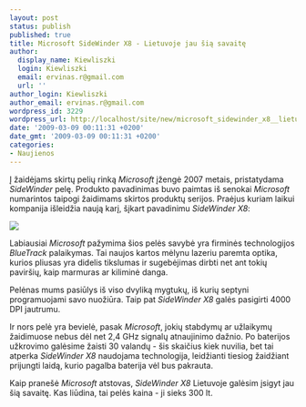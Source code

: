 ```yaml
---
layout: post
status: publish
published: true
title: Microsoft SideWinder X8 - Lietuvoje jau šią savaitę
author:
  display_name: Kiewliszki
  login: Kiewliszki
  email: ervinas.r@gmail.com
  url: ''
author_login: Kiewliszki
author_email: ervinas.r@gmail.com
wordpress_id: 3229
wordpress_url: http://localhost/site/new/microsoft_sidewinder_x8__lietuvoje_jau_sia_savaite_/
date: '2009-03-09 00:11:31 +0200'
date_gmt: '2009-03-09 00:11:31 +0200'
categories:
- Naujienos
---
```

<p>Į žaidėjams skirtų pelių rinką <i>Microsoft</i> įžengė 2007 metais, pristatydama <i>SideWinder</i> pelę. Produkto pavadinimas buvo paimtas iš senokai <i>Microsoft</i> numarintos taipogi žaidimams skirtos produktų serijos. Praėjus kuriam laikui kompanija išleidžia naują karį, šįkart pavadinimu <i>SideWinder X8</i>: </p>
<p><img src="http://svarke.technews.lt/side" /></p>
<p>Labiausiai <i>Microsoft</i> pažymima šios pelės savybė yra firminės technologijos <i>BlueTrack</i> palaikymas. Tai naujos kartos mėlynu lazeriu paremta optika, kurios pliusas yra didelis tikslumas ir sugebėjimas dirbti net ant tokių paviršių, kaip marmuras ar kiliminė danga.  </p>
<p>Pelėnas mums pasiūlys iš viso dvyliką mygtukų, iš kurių septyni programuojami savo nuožiūra. Taip pat <i>SideWinder X8</i> galės pasigirti 4000 DPI jautrumu.</p>
<p>Ir nors pelė yra bevielė, pasak <i>Microsoft</i>, jokių stabdymų ar užlaikymų žaidimuose nebus dėl net 2,4 GHz signalų atnaujinimo dažnio. Po baterijos užkrovimo galėsime žaisti 30 valandų - šis skaičius kiek nuvilia, bet tai atperka <i>SideWinder X8</i> naudojama technologija, leidžianti tiesiog žaidžiant prijungti laidą, kurio pagalba baterija vėl bus pakrauta.          </p>
<p>Kaip pranešė <i>Microsoft</i> atstovas, <i>SideWinder X8</i> Lietuvoje galėsim įsigyt jau šią savaitę. Kas liūdina, tai pelės kaina - ji sieks 300 lt.   </p>
